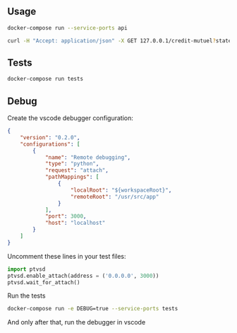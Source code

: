 
Usage
-----

```bash
docker-compose run --service-ports api

curl -H "Accept: application/json" -X GET 127.0.0.1/credit-mutuel?statement=/path/to/statement.pdf
```

Tests
-----

```bash
docker-compose run tests
```

Debug
-----

Create the vscode debugger configuration:

```json
{
    "version": "0.2.0",
    "configurations": [
        {
            "name": "Remote debugging",
            "type": "python",
            "request": "attach",
            "pathMappings": [
                {
                    "localRoot": "${workspaceRoot}",
                    "remoteRoot": "/usr/src/app"
                }
            ],
            "port": 3000,
            "host": "localhost"
        }
    ]
}
```

Uncomment these lines in your test files:

```py
import ptvsd
ptvsd.enable_attach(address = ('0.0.0.0', 3000))
ptvsd.wait_for_attach()
```

Run the tests

```bash
docker-compose run -e DEBUG=true --service-ports tests
```

And only after that, run the debugger in vscode
